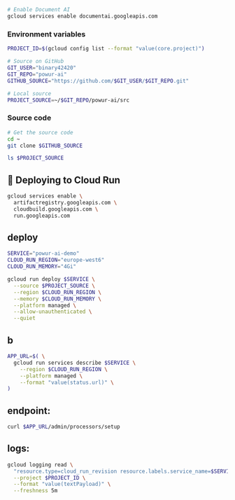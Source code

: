 ## 
```bash
# Enable Document AI
gcloud services enable documentai.googleapis.com
```
### Environment variables
```bash
PROJECT_ID=$(gcloud config list --format "value(core.project)")

# Source on GitHub
GIT_USER="binary42420"
GIT_REPO="powur-ai"
GITHUB_SOURCE="https://github.com/$GIT_USER/$GIT_REPO.git"

# Local source
PROJECT_SOURCE=~/$GIT_REPO/powur-ai/src
```

### Source code

```bash
# Get the source code
cd ~
git clone $GITHUB_SOURCE

ls $PROJECT_SOURCE

```

## 🚀 Deploying to Cloud Run

```bash
gcloud services enable \
  artifactregistry.googleapis.com \
  cloudbuild.googleapis.com \
  run.googleapis.com
```
## deploy
```bash
SERVICE="powur-ai-demo"
CLOUD_RUN_REGION="europe-west6"
CLOUD_RUN_MEMORY="4Gi"

gcloud run deploy $SERVICE \
  --source $PROJECT_SOURCE \
  --region $CLOUD_RUN_REGION \
  --memory $CLOUD_RUN_MEMORY \
  --platform managed \
  --allow-unauthenticated \
  --quiet
```
## b

```bash
APP_URL=$( \
  gcloud run services describe $SERVICE \
    --region $CLOUD_RUN_REGION \
    --platform managed \
    --format "value(status.url)" \
)
```

##  endpoint:

```bash
curl $APP_URL/admin/processors/setup
```

## logs:

```bash
gcloud logging read \
  "resource.type=cloud_run_revision resource.labels.service_name=$SERVICE" \
  --project $PROJECT_ID \
  --format "value(textPayload)" \
  --freshness 5m
```
